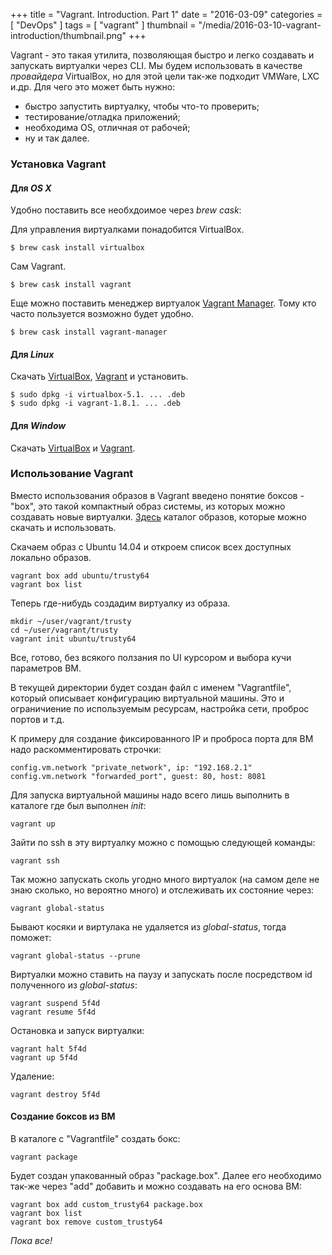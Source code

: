 +++
title = "Vagrant. Introduction. Part 1"
date = "2016-03-09"
categories = [
    "DevOps"
]
tags = [ 
    "vagrant"
]
thumbnail = "/media/2016-03-10-vagrant-introduction/thumbnail.png"
+++

Vagrant - это такая утилита, позволяющая быстро и легко создавать и запускать виртуалки через CLI. 
Мы будем использовать в качестве *провайдера* VirtualBox, но для этой цели так-же подходит VMWare, LXC и.др.
Для чего это может быть нужно:

<!--more-->

* быстро запустить виртуалку, чтобы что-то проверить;
* тестирование/отладка приложений;
* необходима OS, отличная от рабочей;
* ну и так далее.


### Установка Vagrant

#### Для _OS X_ 
Удобно поставить все необхдоимое через *brew cask*:

Для управления виртуалками понадобится VirtualBox.

```
$ brew cask install virtualbox 
```

Сам Vagrant.

```
$ brew cask install vagrant
```

Еще можно поставить менеджер виртуалок [Vagrant Manager](http://vagrantmanager.com). Тому кто часто пользуется возможно будет удобно.

```
$ brew cask install vagrant-manager
```

####  Для _Linux_ 
Cкачать [VirtualBox](https://www.virtualbox.org/wiki/Linux_Downloads), [Vagrant](https://www.vagrantup.com/downloads.html) и установить.

```
$ sudo dpkg -i virtualbox-5.1. ... .deb
$ sudo dpkg -i vagrant-1.8.1. ... .deb
```

####  Для _Window_ 
Cкачать [VirtualBox](https://www.virtualbox.org/wiki/Downloads) и [Vagrant](https://www.vagrantup.com/downloads.html).

### Использование Vagrant

Вместо использования образов в Vagrant введено понятие боксов - "box", это такой компактный образ системы, из которых можно создавать новые виртуалки. [Здесь](https://atlas.hashicorp.com/boxes/search) каталог образов, которые можно скачать и использовать.

Скачаем образ с Ubuntu 14.04 и откроем список всех доступных локально образов.

```
vagrant box add ubuntu/trusty64
vagrant box list
```

Теперь где-нибудь создадим виртуалку из образа.

```
mkdir ~/user/vagrant/trusty
cd ~/user/vagrant/trusty
vagrant init ubuntu/trusty64
```

Все, готово, без всякого ползания по UI курсором и выбора кучи параметров ВМ.

В текущей директории будет создан файл с именем "Vagrantfile", который описывает конфигурацию виртуальной машины. Это и ограничиение по используемым ресурсам, настройка сети, проброс портов и т.д.

К примеру для создание фиксированного IP и проброса порта для ВМ надо раскомментировать строчки:

```
config.vm.network "private_network", ip: "192.168.2.1"
config.vm.network "forwarded_port", guest: 80, host: 8081
```

Для запуска виртуальной машины надо всего лишь выполнить в каталоге где был выполнен *init*:

```
vagrant up
```

Зайти по ssh в эту виртуалку можно с помощью следующей команды:

```
vagrant ssh
```

Так можно запускать сколь угодно много виртуалок (на самом деле не знаю сколько, но вероятно много) и отслеживать их состояние через:

```
vagrant global-status
```

Бывают косяки и виртулака не удаляется из *global-status*, тогда поможет:

```
vagrant global-status --prune
```

Виртуалки можно ставить на паузу и запускать после посредством id полученного из *global-status*:

```
vagrant suspend 5f4d
vagrant resume 5f4d
```

Остановка и запуск виртуалки:

```
vagrant halt 5f4d
vagrant up 5f4d
```

Удаление:

```
vagrant destroy 5f4d
```

#### Создание боксов из ВМ

В каталоге с "Vagrantfile" создать бокс:

```
vagrant package
```

Будет создан упакованный образ "package.box". Далее его необходимо так-же через "add" добавить и можно создавать на его основа ВМ:

```
vagrant box add custom_trusty64 package.box
vagrant box list
vagrant box remove custom_trusty64
```

*Пока все!*

